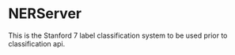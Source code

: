 NERServer
=========

This is the Stanford 7 label classification system to be used prior to classification api.
